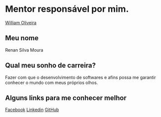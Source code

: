 # Mentor responsável por mim.
[William Oliveira](/profiles/mentors/profiles/william_oliveira_souza.md)

## Meu nome

Renan Silva Moura

## Qual meu sonho de carreira?
Fazer com que o desenvolvimento de softwares e afins possa me garantir conhecer o mundo com meus próprios olhos.

## Alguns links para me conhecer melhor

[Facebook](https://www.facebook.com/renan.silva.moura)
[Linkedin](https://br.linkedin.com/in/renansmoura)
[GitHub](https://github.com/RenanSMoura)
